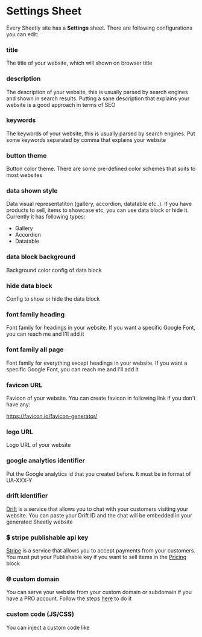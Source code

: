 # Settings Sheet

Every Sheetly site has a <b>Settings</b> sheet. There are following configurations you can edit:

### title

The title of your website, which will shown on browser title

### description

The description of your website, this is usually parsed by search engines and shown in search results. Putting a sane description that explains your website is a good approach in terms of SEO

### keywords

The keywords of your website, this is usually parsed by search engines. Put some keywords separated by comma that explains your website

### button theme

Button color theme. There are some pre-defined color schemes that suits to most websites

### data shown style

Data visual representatiton (gallery, accordion, datatable etc..). If you have products to sell, items to showcase etc, you can use data block or hide it. Currently it has following types:

- Gallery
- Accordion
- Datatable

### data block background

Background color config of data block

### hide data block

Config to show or hide the data block

### font family heading

Font family for headings in your website. If you want a specific Google Font, you can reach me and I'll add it

### font family all page

Font family for everything except headings in your website. If you want a specific Google Font, you can reach me and I'll add it

### favicon URL

Favicon of your website. You can create favicon in following link if you don't have any:

https://favicon.io/favicon-generator/

### logo URL

Logo URL of your website

### google analytics identifier

Put the Google analytics id that you created before. It must be in format of UA-XXX-Y

### drift identifier

[Drift](https://drift.com/) is a service that allows you to chat with your customers visiting your website. You can paste your Drift ID and the chat will be embedded in your generated Sheetly website

### 💲 stripe publishable api key

[Stripe](https://stripe.com/) is a service that allows you to accept payments from your customers. You must put your Publishable key if you want to sell items in the [Pricing](/pricing.md) block

### 🌐 custom domain

You can serve your website from your custom domain or subdomain if you have a PRO account. Follow the steps [here]() to do it

### custom code (JS/CSS)

You can inject a custom code like <style> or <script> to your website if you have a PRO account. This is useful when embedding third party libraries such as Intercom etc
